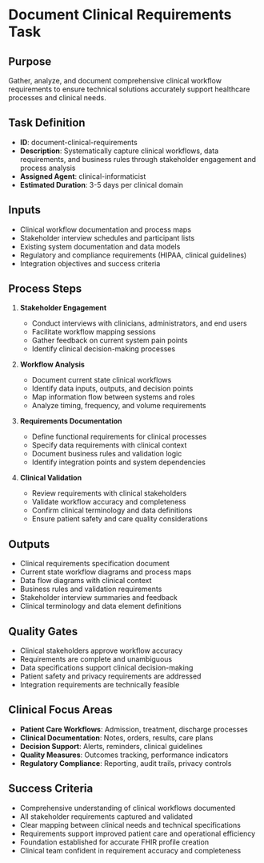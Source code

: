 # Document Clinical Requirements Task

## Purpose
Gather, analyze, and document comprehensive clinical workflow requirements to ensure technical solutions accurately support healthcare processes and clinical needs.

## Task Definition
- **ID**: document-clinical-requirements
- **Description**: Systematically capture clinical workflows, data requirements, and business rules through stakeholder engagement and process analysis
- **Assigned Agent**: clinical-informaticist
- **Estimated Duration**: 3-5 days per clinical domain

## Inputs
- Clinical workflow documentation and process maps
- Stakeholder interview schedules and participant lists
- Existing system documentation and data models
- Regulatory and compliance requirements (HIPAA, clinical guidelines)
- Integration objectives and success criteria

## Process Steps
1. **Stakeholder Engagement**
   - Conduct interviews with clinicians, administrators, and end users
   - Facilitate workflow mapping sessions
   - Gather feedback on current system pain points
   - Identify clinical decision-making processes

2. **Workflow Analysis**
   - Document current state clinical workflows
   - Identify data inputs, outputs, and decision points
   - Map information flow between systems and roles
   - Analyze timing, frequency, and volume requirements

3. **Requirements Documentation**
   - Define functional requirements for clinical processes
   - Specify data requirements with clinical context
   - Document business rules and validation logic
   - Identify integration points and system dependencies

4. **Clinical Validation**
   - Review requirements with clinical stakeholders
   - Validate workflow accuracy and completeness
   - Confirm clinical terminology and data definitions
   - Ensure patient safety and care quality considerations

## Outputs
- Clinical requirements specification document
- Current state workflow diagrams and process maps
- Data flow diagrams with clinical context
- Business rules and validation requirements
- Stakeholder interview summaries and feedback
- Clinical terminology and data element definitions

## Quality Gates
- Clinical stakeholders approve workflow accuracy
- Requirements are complete and unambiguous
- Data specifications support clinical decision-making
- Patient safety and privacy requirements are addressed
- Integration requirements are technically feasible

## Clinical Focus Areas
- **Patient Care Workflows**: Admission, treatment, discharge processes
- **Clinical Documentation**: Notes, orders, results, care plans
- **Decision Support**: Alerts, reminders, clinical guidelines
- **Quality Measures**: Outcomes tracking, performance indicators
- **Regulatory Compliance**: Reporting, audit trails, privacy controls

## Success Criteria
- Comprehensive understanding of clinical workflows documented
- All stakeholder requirements captured and validated
- Clear mapping between clinical needs and technical specifications
- Requirements support improved patient care and operational efficiency
- Foundation established for accurate FHIR profile creation
- Clinical team confident in requirement accuracy and completeness